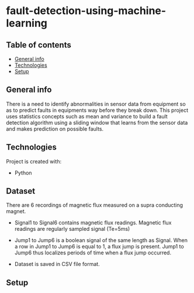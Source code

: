 # fault-detection-using-machine-learning

## Table of contents
* [General info](#general-info)
* [Technologies](#technologies)
* [Setup](#setup)

## General info

There is a need to identify abnormalities in sensor data from equipment so as to predict faults in equipments way before they break down.
This project uses statistics concepts such as mean and variance to build  a fault detection algorithm using a sliding window that learns from the sensor data and makes prediction on possible faults.

	
## Technologies
Project is created with:
* Python

## Dataset
There are 6 recordings of magnetic flux measured on a supra conducting magnet.

* Signal1 to Signal6 contains magnetic flux readings. Magnetic flux readings are regularly sampled signal (Te=5ms)

* Jump1 to Jump6 is a boolean signal of the same length as Signal. When a row in Jump1 to Jump6 is equal to 1, a flux jump is present. 
Jump1 to Jump6 thus localizes periods of time when a flux jump occurred.

* Dataset is saved in CSV file format.


	
## Setup
